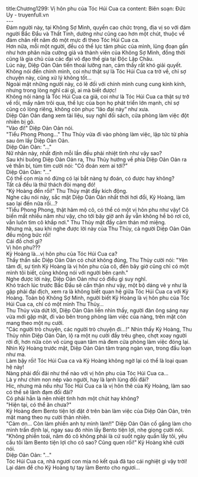 title:Chương1299: Vị hôn phu của Tóc Húi Cua ca
content:
Biên soạn: Đức Uy - truyenfull.vn<br>---<br>Đám người này, tại Không Sợ Minh, quyền cao chức trọng, địa vị so với đám người Bắc Đẩu và Thất Tinh, dường như cũng cao hơn một chút, thuộc về đám chân rết năm đó một mực đi theo Tóc Húi Cua ca.<br>Hơn nữa, mỗi một người, đều có thế lực tâm phúc của mình, lũng đoạn gần như hơn phân nửa cường giả và thành viên của Không Sợ Minh, đồng thời cũng là gia chủ của các đại võ đạo thế gia tại Độc Lập Châu.<br>Lúc này, Diệp Oản Oản tiến thoái lưỡng nan, cảm thấy rất khó giải quyết.<br>Không nói đến chính mình, coi như thật sự là Tóc Húi Cua ca trở về, chỉ sợ chuyện này, cũng xử lý không tốt...<br>Ngoài mặt những người này, có lẽ đối với chính mình cung cung kính kính, nhưng trong lòng nghĩ cái gì, ai mà biết được!<br>Không nói nàng là Tóc Húi Cua ca giả, coi như là Tóc Húi Cua ca thật sự trở về rồi, mấy năm trôi qua, thế lực của bọn họ phát triển lớn mạnh, chỉ sợ cũng có lòng riêng, không còn phục “lão đại này” như xưa.<br>Diệp Oản Oản đang xem tài liệu, suy nghĩ đối sách, cửa phòng làm việc đột nhiên bị gõ.<br>"Vào đi!" Diệp Oản Oản nói.<br>"Tiểu Phong Phong..." Thu Thủy vừa đi vào phòng làm việc, lập tức từ phía sau ôm lấy Diệp Oản Oản.<br>Diệp Oản Oản: "..."<br>Nữ nhân này, nhất định mỗi lần đều phải nhiệt tình như vậy sao?<br>Sau khi buông Diệp Oản Oản ra, Thu Thủy hướng về phía Diệp Oản Oản ra vẻ thần bí, tủm tỉm cười nói: "Cô đoán xem ai tới?"<br>Diệp Oản Oản: "..."<br>Có thể con mịa nó đừng có lại bắt nàng tự đoán, có được hay không?<br>Tất cả đều là thử thách đòi mạng đó!<br>"Kỷ Hoàng đến rồi!" Thu Thủy mặt đầy kích động.<br>Nghe câu nói này, sắc mặt Diệp Oản Oản nhất thời hơi đổi, Kỷ Hoàng, làm sao lại đến nữa rồi…?<br>"Tiểu Phong Phong, thật hâm mộ cô, có thể có một vị hôn phu như vậy! Cô biến mất nhiều năm như vậy, cho tới bây giờ anh ấy vẫn không hề bỏ rơi cô, vẫn luôn tìm cô khắp nơi." Thu Thủy mặt đầy cảm thán mở miệng.<br>Nhưng mà, sau khi nghe được lời này của Thu Thủy, cả người Diệp Oản Oản đều mộng bức rồi!<br>Cái đồ chơi gì?<br>Vị hôn phu???<br>Kỷ Hoàng là…vị hôn phu của Tóc Húi Cua ca?<br>Thấy thần sắc Diệp Oản Oản có chút không đúng, Thu Thủy cười nói: "Yên tâm đi, sự tình Kỷ Hoàng là vị hôn phu của cô, đến bây giờ cũng chỉ có một mình tôi biết, cũng không nói với người bên cạnh."<br>Nghe được lời này, Diệp Oản Oản như có điều gì suy nghĩ.<br>Khó trách lúc trước Bắc Đẩu sẽ cẩn thận như vậy, một bộ dáng vẻ y như là gặp phải đại địch, xem ra là không biết quan hệ giữa Tóc Húi Cua ca với Kỷ Hoàng. Toàn bộ Không Sợ Minh, người biết Kỷ Hoàng là vị hôn phu của Tóc Húi Cua ca, chỉ có một mình Thu Thủy…<br>Thu Thủy vừa dứt lời, Diệp Oản Oản liền nhìn thấy, người đàn ông sáng nay vừa mới gặp mặt, đi vào bên trong phòng làm việc của nàng, trên mặt còn mang theo một nụ cười.<br>"Các người trò chuyện, các người trò chuyện đi...!" Nhìn thấy Kỷ Hoàng, Thu Thủy nhìn Diệp Oản Oản, lộ ra một nụ cười đầy trêu ghẹo, chợt xoay người rời đi, hơn nữa còn vô cùng quan tâm mà đem cửa phòng làm việc đóng lại.<br>Nhìn Kỷ Hoàng trước mặt, Diệp Oản Oản tâm trạng ngàn vạn, trong đầu loạn như ma.<br>Làm bậy rồi! Tóc Húi Cua ca và Kỷ Hoàng không ngờ lại có thể là loại quan hệ này!<br>Nàng phải đối đãi như thế nào với vị hôn phu của Tóc Húi Cua ca...<br>Là y như chim non nép vào người, hay là lạnh lùng đối đãi?<br>Hic, nhưng mà nếu như Tóc Húi Cua ca là vị hôn thê của Kỷ Hoàng, làm sao có thể sẽ lãnh đạm đối đãi?<br>Có phải hẳn là nên nhiệt tình hơn một chút hay không?<br>"Hiện tại, có thể ăn chưa?"<br>Kỷ Hoàng đem Bento tiện lợi đặt ở trên bàn làm việc của Diệp Oản Oản, trên mặt mang theo nụ cười thản nhiên.<br>"Cảm ơn... Còn làm phiền anh tự mình làm!!" Diệp Oản Oản cố gắng làm cho mình trấn định lại, ngay sau đó nhìn lấy Bento tiện lợi, nhẹ giọng cười nói.<br>"Không phiền toái, năm đó cô không phải là cứ suốt ngày quấn lấy tôi, yêu cầu tôi làm Bento tiện lợi cho cô sao? Cũng quen rồi!" Kỷ Hoàng khẽ cười nói.<br>Diệp Oản Oản: "..."<br>Tóc Húi Cua ca, nhà ngươi con mịa nó kết quả đã tạo cái nghiệt gì vậy trời! Lại dám để cho Kỷ Hoàng tự tay làm Bento cho ngươi…